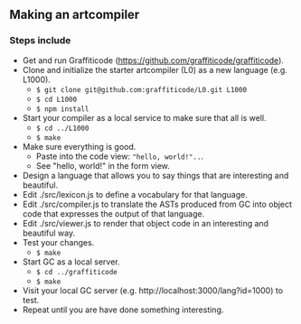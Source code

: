 ## Making an artcompiler

### Steps include

* Get and run Graffiticode (https://github.com/graffiticode/graffiticode).
* Clone and initialize the starter artcompiler (L0) as a new language (e.g. L1000).
  * `$ git clone git@github.com:graffiticode/L0.git L1000`
  * `$ cd L1000`
  * `$ npm install`
* Start your compiler as a local service to make sure that all is well.
  * `$ cd ../L1000`
  * `$ make`
* Make sure everything is good.
  * Paste into the code view: `"hello, world!"..`.
  * See "hello, world!" in the form view.
* Design a language that allows you to say things that are interesting and beautiful.
* Edit ./src/lexicon.js to define a vocabulary for that language.
* Edit ./src/compiler.js to translate the ASTs produced from GC into object code that expresses the output of that language.
* Edit ./src/viewer.js to render that object code in an interesting and beautiful way.
* Test your changes.
  * `$ make`
* Start GC as a local server.
  * `$ cd ../graffiticode`
  * `$ make`
* Visit your local GC server (e.g. http://localhost:3000/lang?id=1000) to test.
* Repeat until you are have done something interesting.
